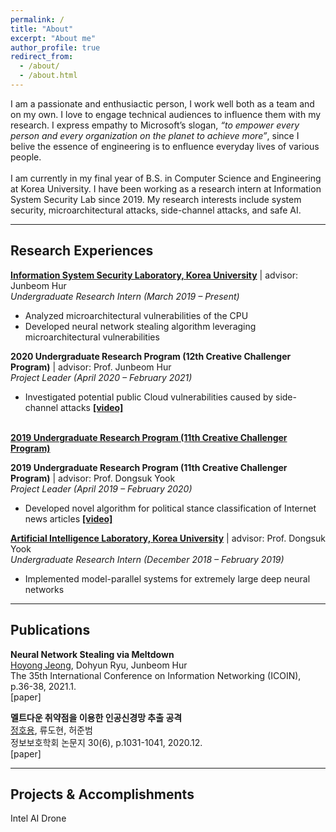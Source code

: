 ```yaml
---
permalink: /
title: "About"
excerpt: "About me"
author_profile: true
redirect_from: 
  - /about/
  - /about.html
---
```


I am a passionate and enthusiactic person, I work well both as a team and on my own. I love to engage technical audiences to influence them with my research. I express empathy to Microsoft’s slogan, *“to empower every person and every organization on the planet to achieve more”*, since I belive the essence of engineering is to enfluence everyday lives of various people.<br>
<br>
I am currently in my final year of B.S. in Computer Science and Engineering at Korea University. I have been working as a research intern at Information System Security Lab since 2019. My research interests include system security, microarchitectural attacks, side-channel attacks, and safe AI.

---
## Research Experiences
**[Information System Security Laboratory, Korea University](http://isslab.korea.ac.kr/)** | advisor: Junbeom Hur<br>
_Undergraduate Research Intern (March 2019 – Present)_<br>
- Analyzed microarchitectural vulnerabilities of the CPU
- Developed neural network stealing algorithm leveraging microarchitectural vulnerabilities

**2020 Undergraduate Research Program (12th Creative Challenger Program)** | advisor: Prof. Junbeom Hur<br>
_Project Leader (April 2020 – February 2021)_<br>
- Investigated potential public Cloud vulnerabilities caused by side-channel attacks  **[[video]](https://)**

<br>**<u>2019 Undergraduate Research Program (11th Creative Challenger Program)</u>**<br>

**2019 Undergraduate Research Program (11th Creative Challenger Program)** | advisor: Prof. Dongsuk Yook<br>
_Project Leader (April 2019 – February 2020)_<br>
- Developed novel algorithm for political stance classification of Internet news articles  **[[video]](https://youtu.be/mPty8IovFVo)**

**[Artificial Intelligence Laboratory, Korea University](http://ai.korea.ac.kr/)** | advisor: Prof. Dongsuk Yook<br>
_Undergraduate Research Intern (December 2018 – February 2019)_<br>
- Implemented model-parallel systems for extremely large deep neural networks


---
## Publications
**Neural Network Stealing via Meltdown**<br>
<u>Hoyong Jeong</u>, Dohyun Ryu, Junbeom Hur<br>
The 35th International Conference on Information Networking (ICOIN), p.36-38, 2021.1.<br>
[paper]

**멜트다운 취약점을 이용한 인공신경망 추출 공격**<br>
<u>정호용</u>, 류도현, 허준범<br>
정보보호학회 논문지 30(6), p.1031-1041, 2020.12.<br>
[paper]

---
## Projects & Accomplishments
Intel AI Drone 
